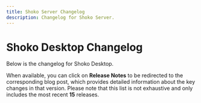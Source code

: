 ```yaml
---
title: Shoko Server Changelog
description: Changelog for Shoko Server.
---
```


# Shoko Desktop Changelog

Below is the changelog for Shoko Desktop. 

When available, you can click on **Release Notes** to be redirected to the
corresponding blog post, which provides detailed information about the key changes in that version. Please note that
this list is not exhaustive and only includes the most recent **15** releases.

<Changelog filename="shokoDesktop" />